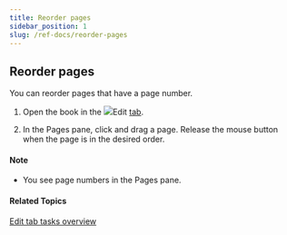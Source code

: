 ```yaml
---
title: Reorder pages
sidebar_position: 1
slug: /ref-docs/reorder-pages
---
```


## Reorder pages

You can reorder pages that have a page number.

1.  Open the book in the ![](/ref-docs-assets/images/User_Interface/Tabs/EditTab.png)Edit [tab](../../User_Interface/Tabs/Tabs_overview.md).
    
2.  In the Pages pane, click and drag a page. Release the mouse button when the page is in the desired order.
    

#### Note

-   You see page numbers in the Pages pane.
    

#### Related Topics

[Edit tab tasks overview](Edit_tasks_overview.md)